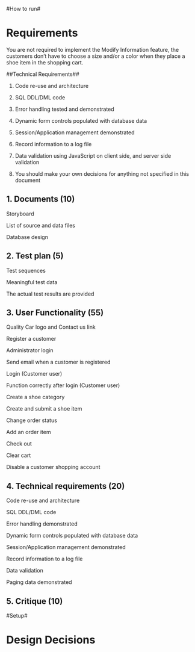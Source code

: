 #How to run#

# Requirements #

You are not required to implement the Modify Information feature, the customers don’t have to choose a size and/or a color when they place a shoe item in the shopping cart.

##Technical Requirements##

1. Code re-use and architecture

2. SQL DDL/DML code 

3. Error handling tested and demonstrated

4. Dynamic form controls populated with database data

5. Session/Application management demonstrated

6. Record information to a log file

7. Data validation using JavaScript on client side, and server side validation

8. You should make your own decisions for anything not specified in this document

## 1. Documents (10) ##

Storyboard

List of source and data files

Database design

## 2. Test plan (5) ##

Test sequences

Meaningful test data

The actual test results are provided

## 3. User Functionality (55) ##

Quality Car logo and Contact us link

Register a customer

Administrator login

Send email when a customer is registered

Login (Customer user)

Function correctly after login (Customer user) 

Create a shoe category

Create and submit a shoe item

Change order status

Add an order item

Check out

Clear cart

Disable a customer shopping account

## 4. Technical requirements (20) ##

Code re-use and architecture

SQL DDL/DML code

Error handling demonstrated

Dynamic form controls populated with database data

Session/Application management demonstrated

Record information to a log file

Data validation

Paging data demonstrated

## 5. Critique (10) ##

#Setup#

# Design Decisions #
